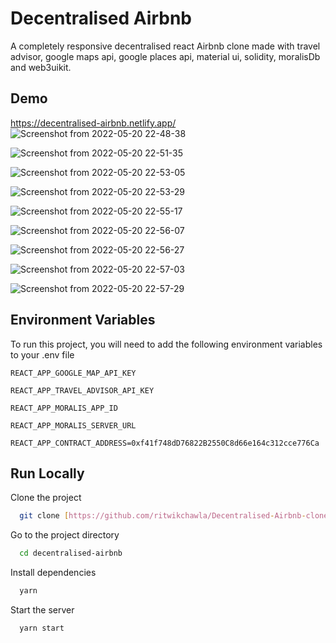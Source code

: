 
# Decentralised Airbnb

 A completely responsive decentralised react Airbnb clone made with travel advisor, google maps api, google places api, material ui, solidity, moralisDb and web3uikit.

## Demo

https://decentralised-airbnb.netlify.app/
![Screenshot from 2022-05-20 22-48-38](https://user-images.githubusercontent.com/69376775/169581095-7f08dec9-80ce-4745-a7e3-0393722badc9.png)

![Screenshot from 2022-05-20 22-51-35](https://user-images.githubusercontent.com/69376775/169581105-e4cd507e-55cd-4db1-a73c-522df7e06396.png)

![Screenshot from 2022-05-20 22-53-05](https://user-images.githubusercontent.com/69376775/169581107-aa31f00a-9541-4647-b3da-9e3debcc1af6.png)

![Screenshot from 2022-05-20 22-53-29](https://user-images.githubusercontent.com/69376775/169581111-6e5e3618-467b-467e-ab5e-25b7538f136d.png)

![Screenshot from 2022-05-20 22-55-17](https://user-images.githubusercontent.com/69376775/169581117-9bc472b2-2741-419c-b66a-2918854334c9.png)

![Screenshot from 2022-05-20 22-56-07](https://user-images.githubusercontent.com/69376775/169581127-5b59dc02-bad6-4f58-ac2c-c06293fff563.png)

![Screenshot from 2022-05-20 22-56-27](https://user-images.githubusercontent.com/69376775/169581128-903ee7bd-d83d-464a-b072-6dad5c1d6bc9.png)

![Screenshot from 2022-05-20 22-57-03](https://user-images.githubusercontent.com/69376775/169581138-d7424c8b-ad3c-4dde-9266-ac4081c96588.png)

![Screenshot from 2022-05-20 22-57-29](https://user-images.githubusercontent.com/69376775/169581145-c755c33f-4e21-48c6-95b0-f576b98598bb.png)



## Environment Variables

To run this project, you will need to add the following environment variables to your .env file

`REACT_APP_GOOGLE_MAP_API_KEY`

`REACT_APP_TRAVEL_ADVISOR_API_KEY`

`REACT_APP_MORALIS_APP_ID`

`REACT_APP_MORALIS_SERVER_URL`

`REACT_APP_CONTRACT_ADDRESS=0xf41f748dD76822B2550C8d66e164c312cce776Ca`


## Run Locally

Clone the project

```bash
  git clone [https://github.com/ritwikchawla/Decentralised-Airbnb-clone.git]
```

Go to the project directory

```bash
  cd decentralised-airbnb
```

Install dependencies

```bash
  yarn
```

Start the server

```bash
  yarn start
```

